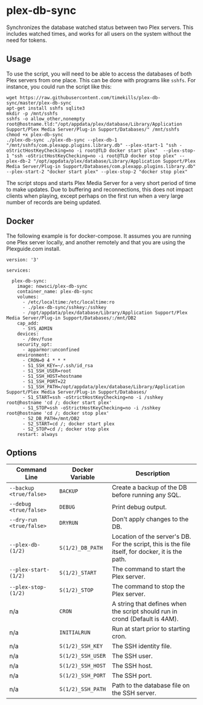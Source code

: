 # plex-db-sync
Synchronizes the database watched status between two Plex servers. This includes watched times, and works for all users on the system without the need for tokens.

## Usage
To use the script, you will need to be able to access the databases of both Plex servers from one place. This can be done with programs like `sshfs`. For instance, you could run the script like this:
```
wget https://raw.githubusercontent.com/timekills/plex-db-sync/master/plex-db-sync
apt-get install sshfs sqlite3
mkdir -p /mnt/sshfs
sshfs -o allow_other,nonempty root@hostname.tld:"/opt/appdata/plex/database/Library/Application Support/Plex Media Server/Plug-in Support/Databases/" /mnt/sshfs
chmod +x plex-db-sync
./plex-db-sync ./plex-db-sync --plex-db-1 "/mnt/sshfs/com.plexapp.plugins.library.db" --plex-start-1 "ssh -oStrictHostKeyChecking=no -i root@TLD docker start plex"  --plex-stop-1 "ssh -oStrictHostKeyChecking=no -i root@TLD docker stop plex" --plex-db-2 "/opt/appdata/plex/database/Library/Application Support/Plex Media Server/Plug-in Support/Databases/com.plexapp.plugins.library.db" --plex-start-2 "docker start plex" --plex-stop-2 "docker stop plex"
```
The script stops and starts Plex Media Server for a very short period of time to make updates. Due to buffering and reconnections, this does not impact clients when playing, except perhaps on the first run when a very large number of records are being updated.

## Docker
The following example is for docker-compose. It assumes you are running one Plex server locally, and another remotely and that you are using the Plexguide.com install.
```
version: '3'

services:

  plex-db-sync:
    image: nowsci/plex-db-sync
    container_name: plex-db-sync
    volumes:
      - /etc/localtime:/etc/localtime:ro
      - ./plex-db-sync/sshkey:/sshkey
      - /opt/appdata/plex/database/Library/Application Support/Plex Media Server/Plug-in Support/Databases/:/mnt/DB2
    cap_add:
      - SYS_ADMIN
    devices:
      - /dev/fuse
    security_opt:
      - apparmor:unconfined
    environment:
      - CRON=0 4 * * *
      - S1_SSH_KEY=~/.ssh/id_rsa
      - S1_SSH_USER=root
      - S1_SSH_HOST=hostname
      - S1_SSH_PORT=22
      - S1_SSH_PATH=/opt/appdata/plex/database/Library/Application Support/Plex Media Server/Plug-in Support/Databases/
      - S1_START=ssh -oStrictHostKeyChecking=no -i /sshkey root@hostname 'cd /; docker start plex'
      - S1_STOP=ssh -oStrictHostKeyChecking=no -i /sshkey root@hostname 'cd /; docker stop plex'
      - S2_DB_PATH=/mnt/DB2
      - S2_START=cd /; docker start plex
      - S2_STOP=cd /; docker stop plex
    restart: always
```

## Options

Command Line | Docker Variable | Description 
------------ | --------------- | -----------
`--backup <true/false>` | `BACKUP` | Create a backup of the DB before running any SQL.
`--debug <true/false>` | `DEBUG` | Print debug output.
`--dry-run <true/false>` | `DRYRUN` | Don't apply changes to the DB.
`--plex-db-(1/2)` | `S(1/2)_DB_PATH` | Location of the server's DB. For the script, this is the file itself, for docker, it is the path.
`--plex-start-(1/2)` | `S(1/2)_START` | The command to start the Plex server.
`--plex-stop-(1/2)` | `S(1/2)_STOP` | The command to stop the Plex server.
n/a | `CRON` | A string that defines when the script should run in crond (Default is 4AM).
n/a | `INITIALRUN` | Run at start prior to starting cron.
n/a | `S(1/2)_SSH_KEY` | The SSH identity file.
n/a | `S(1/2)_SSH_USER` | The SSH user.
n/a | `S(1/2)_SSH_HOST` | The SSH host.
n/a | `S(1/2)_SSH_PORT` | The SSH port.
n/a | `S(1/2)_SSH_PATH` | Path to the database file on the SSH server.
